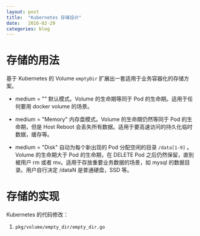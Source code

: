```yaml
---
layout: post
title:  "Kubernetes 存储设计"
date:   2016-02-29
categories: blog
---
```


# 存储的用法

基于 Kubernetes 的 Volume `emptyDir` 扩展出一套适用于业务容器化的存储方案。

*   medium = ""
    默认模式。Volume 的生命期等同于 Pod 的生命期。适用于任何要用 docker volume 的场景。

*   medium = "Memory"
    内存盘模式。Volume 的生命期仍然等同于 Pod 的生命期，但是 Host Reboot 会丢失所有数据。适用于要高速访问的持久化临时数据，缓存等。

*   medium = "Disk"
    自动为每个新出现的 Pod 分配空闲的目录 `/data[1-9]` 。Volume 的生命期大于 Pod 的生命期，在 DELETE Pod 之后仍然保留，直到被用户 rm 或者 mv。适用于存放重要业务数据的场景，如 mysql 的数据目录。用户自行决定 /dataN 是普通硬盘，SSD 等。

# 存储的实现

Kubernetes 的代码修改：

1. `pkg/volume/empty_dir/empty_dir.go`


